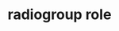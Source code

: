 ---
{
  "title": "radiogroup role",
  "description": "A group of radio buttons.",
  "category": "aria",
  "keywords": "radiogroup role",
  "last_test_date": "2019-01-06",
  "test_results_url": "https://a11ysupport.io/tech/aria/radiogroup_role",
  "test_url": "https://a11ysupport.io/tech/aria/radiogroup_role",
  "notes_by_num": {
    "1": "aria-required attribute on role=radiogroup: Reading mode passed because \"Contains 2 items\" implies a grouping",
    "2": "Didn't convey the group name if it has a group name",
    "3": "Didn't convey its role",
    "4": "Didn't convey the boundaries of the group"
  },
  "stats": {
    "jaws": {
      "chrome": {
        "75": "a"
      },
      "ie": {
        "11": "a"
      },
      "firefox": {
        "67": "a"
      }
    },
    "narrator": {
      "edge": {
        "44.17763": "y #1"
      }
    },
    "nvda": {
      "chrome": {
        "75": "a"
      },
      "firefox": {
        "67": "a"
      }
    },
    "orca": {
      "firefox": {
        "69": "a"
      }
    },
    "talkback": {
      "and_chr": {
        "76": "n #2 #3 #4"
      }
    },
    "vo_ios": {
      "ios_saf": {
        "12.3.1": "n #2 #3 #4"
      }
    },
    "vo_macos": {
      "safari": {
        "12.1.1": "y"
      }
    }
  },
  "links": {
    "ARIA spec for radiogroup": "https://www.w3.org/TR/wai-aria-1.1/#radiogroup"
  }
}
---